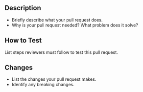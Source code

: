 ## Description

* Briefly describe what your pull request does.
* Why is your pull request needed? What problem does it solve?

## How to Test

List steps reviewers must follow to test this pull request.

## Changes

* List the changes your pull request makes.
* Identify any breaking changes.